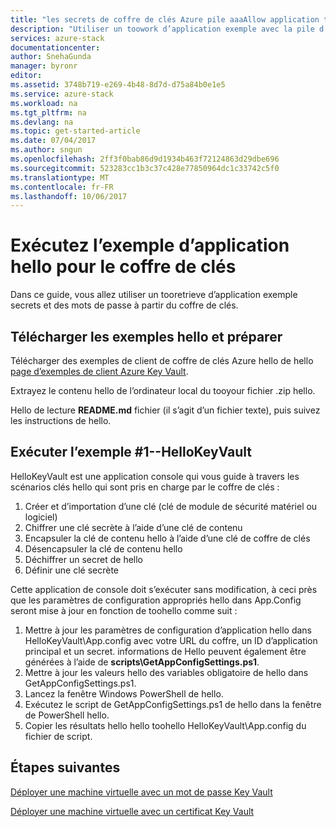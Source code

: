 ```yaml
---
title: "les secrets de coffre de clés Azure pile aaaAllow application tooretrieve | Documents Microsoft"
description: "Utiliser un toowork d’application exemple avec la pile d’Azure Key Vault"
services: azure-stack
documentationcenter: 
author: SnehaGunda
manager: byronr
editor: 
ms.assetid: 3748b719-e269-4b48-8d7d-d75a84b0e1e5
ms.service: azure-stack
ms.workload: na
ms.tgt_pltfrm: na
ms.devlang: na
ms.topic: get-started-article
ms.date: 07/04/2017
ms.author: sngun
ms.openlocfilehash: 2ff3f0bab86d9d1934b463f72124863d29dbe696
ms.sourcegitcommit: 523283cc1b3c37c428e77850964dc1c33742c5f0
ms.translationtype: MT
ms.contentlocale: fr-FR
ms.lasthandoff: 10/06/2017
---
```

# <a name="run-hello-sample-application-for-key-vault"></a>Exécutez l’exemple d’application hello pour le coffre de clés

Dans ce guide, vous allez utiliser un tooretrieve d’application exemple secrets et des mots de passe à partir du coffre de clés.

## <a name="download-hello-samples-and-prepare"></a>Télécharger les exemples hello et préparer
Télécharger des exemples de client de coffre de clés Azure hello de hello [page d’exemples de client Azure Key Vault](https://www.microsoft.com/en-us/download/details.aspx?id=45343).

Extrayez le contenu hello de l’ordinateur local du tooyour fichier .zip hello.

Hello de lecture **README.md** fichier (il s’agit d’un fichier texte), puis suivez les instructions de hello.

## <a name="run-sample-1--hellokeyvault"></a>Exécuter l’exemple #1--HelloKeyVault
HelloKeyVault est une application console qui vous guide à travers les scénarios clés hello qui sont pris en charge par le coffre de clés :

1. Créer et d’importation d’une clé (clé de module de sécurité matériel ou logiciel)
2. Chiffrer une clé secrète à l’aide d’une clé de contenu
3. Encapsuler la clé de contenu hello à l’aide d’une clé de coffre de clés
4. Désencapsuler la clé de contenu hello
5. Déchiffrer un secret de hello
6. Définir une clé secrète

Cette application de console doit s’exécuter sans modification, à ceci près que les paramètres de configuration appropriés hello dans App.Config seront mise à jour en fonction de toohello comme suit :

1. Mettre à jour les paramètres de configuration d’application hello dans HelloKeyVault\App.config avec votre URL du coffre, un ID d’application principal et un secret. informations de Hello peuvent également être générées à l’aide de **scripts\GetAppConfigSettings.ps1**.
2. Mettre à jour les valeurs hello des variables obligatoire de hello dans GetAppConfigSettings.ps1.
3. Lancez la fenêtre Windows PowerShell de hello.
4. Exécutez le script de GetAppConfigSettings.ps1 de hello dans la fenêtre de PowerShell hello.
5. Copier les résultats hello hello toohello HelloKeyVault\App.config du fichier de script.

## <a name="next-steps"></a>Étapes suivantes
[Déployer une machine virtuelle avec un mot de passe Key Vault](azure-stack-kv-deploy-vm-with-secret.md)

[Déployer une machine virtuelle avec un certificat Key Vault](azure-stack-kv-push-secret-into-vm.md)

